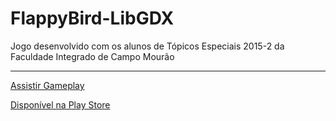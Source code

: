 # FlappyBird-LibGDX
Jogo desenvolvido com os alunos de Tópicos Especiais 2015-2 da Faculdade Integrado de Campo Mourão

--------

[Assistir Gameplay](https://www.youtube.com/watch?v=HEjjmlk5F7U)

[Disponível na Play Store](https://play.google.com/store/apps/details?id=br.grupointegrado.ads.flappyBird.android)
